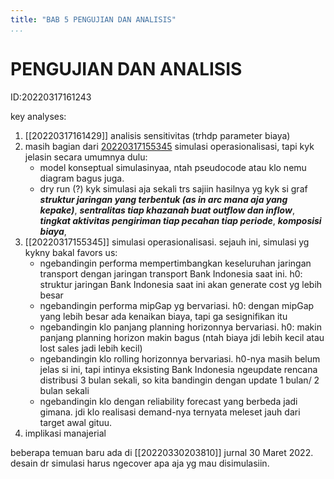 ```yaml
---
title: "BAB 5 PENGUJIAN DAN ANALISIS"
...
```


# PENGUJIAN DAN ANALISIS

ID:20220317161243

key analyses:

1. [[20220317161429]] analisis sensitivitas (trhdp parameter biaya)
2. masih bagian dari [20220317155345](simulasi.md) simulasi operasionalisasi, tapi kyk jelasin secara umumnya dulu:
    - model konseptual simulasinyaa, ntah pseudocode atau klo nemu diagram bagus juga.
    - dry run (?) kyk simulasi aja sekali trs sajiin hasilnya yg kyk si graf _**struktur jaringan yang terbentuk (as in arc mana aja yang kepake)**_, _**sentralitas tiap khazanah buat outflow dan inflow**_,  _**tingkat aktivitas pengiriman tiap pecahan tiap periode**_, _**komposisi biaya**_,
3. [[20220317155345]] simulasi operasionalisasi. sejauh ini, simulasi yg kykny bakal favors us:
    - ngebandingin performa mempertimbangkan keseluruhan jaringan transport dengan jaringan transport Bank Indonesia saat ini. h0: struktur jaringan Bank Indonesia saat ini akan generate cost yg lebih besar
    - ngebandingin performa mipGap yg bervariasi. h0: dengan mipGap yang lebih besar ada kenaikan biaya, tapi ga sesignifikan itu
    - ngebandingin klo panjang planning horizonnya bervariasi. h0: makin panjang planning horizon makin bagus (ntah biaya jdi lebih kecil atau lost sales jadi lebih kecil)
    - ngebandingin klo rolling horizonnya bervariasi. h0-nya masih belum jelas si ini, tapi intinya eksisting Bank Indonesia ngeupdate rencana distribusi 3 bulan sekali, so kita bandingin dengan update 1 bulan/ 2 bulan sekali
    - ngebandingin klo dengan reliability forecast yang berbeda jadi gimana. jdi klo realisasi demand-nya ternyata meleset jauh dari target awal gituu.
4. implikasi manajerial

beberapa temuan baru ada di [[20220330203810]] jurnal 30 Maret 2022. desain dr simulasi harus ngecover apa aja yg mau disimulasiin.
